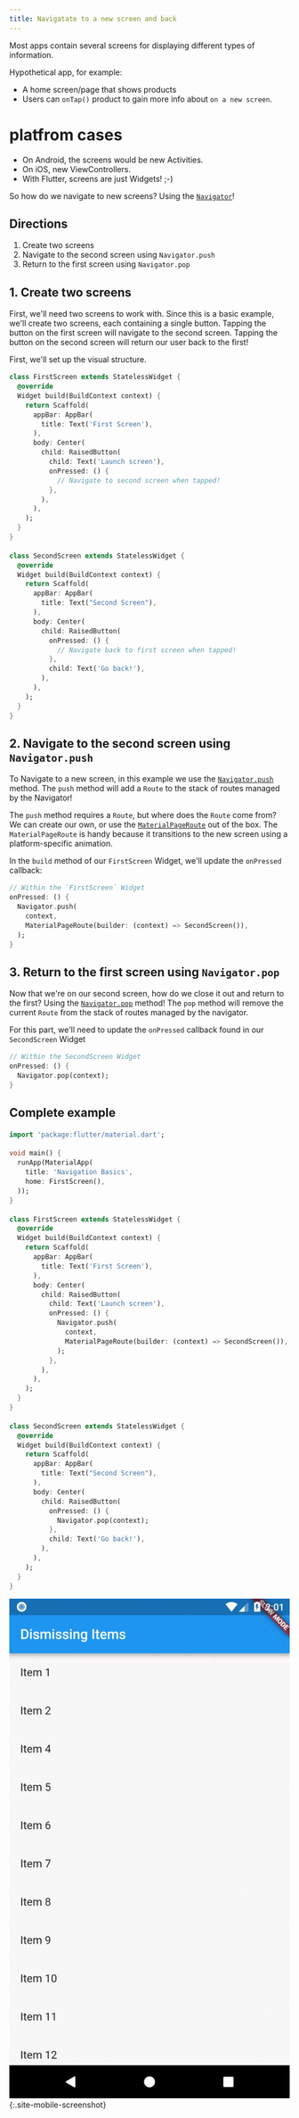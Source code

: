 ```yaml
---
title: Navigatate to a new screen and back
---
```



Most apps contain several screens for displaying different types of information.

Hypothetical app, for example:
 - A home screen/page that shows products
 - Users can `onTap()` product to gain more info about `on a new screen`.

# platfrom cases
 - On Android,  the screens would be new Activities. 
 - On iOS,  new ViewControllers. 
 - With Flutter, screens are just Widgets! ;-)

So how do we navigate to new screens? Using the [`Navigator`](https://docs.flutter.io/flutter/widgets/Navigator-class.html)!

## Directions

  1. Create two screens
  2. Navigate to the second screen using `Navigator.push`
  3. Return to the first screen using `Navigator.pop`

## 1. Create two screens

First, we'll need two screens to work with. Since this is a basic example, we'll
create two screens, each containing a single button. Tapping the button on the
first screen will navigate to the second screen. Tapping the button on the
second screen will return our user back to the first!

First, we'll set up the visual structure.

```dart
class FirstScreen extends StatelessWidget {
  @override
  Widget build(BuildContext context) {
    return Scaffold(
      appBar: AppBar(
        title: Text('First Screen'),
      ),
      body: Center(
        child: RaisedButton(
          child: Text('Launch screen'),
          onPressed: () {
            // Navigate to second screen when tapped!
          },
        ),
      ),
    );
  }
}

class SecondScreen extends StatelessWidget {
  @override
  Widget build(BuildContext context) {
    return Scaffold(
      appBar: AppBar(
        title: Text("Second Screen"),
      ),
      body: Center(
        child: RaisedButton(
          onPressed: () {
            // Navigate back to first screen when tapped!
          },
          child: Text('Go back!'),
        ),
      ),
    );
  }
}
```

## 2. Navigate to the second screen using `Navigator.push`

To Navigate to a new screen, in this example we use the
[`Navigator.push`](https://docs.flutter.io/flutter/widgets/Navigator/push.html)
method. The `push` method will add a `Route` to the stack of routes managed by
the Navigator!

The `push` method requires a `Route`, but where does the `Route` come from?
We can create our own, or use the [`MaterialPageRoute`](https://docs.flutter.io/flutter/material/MaterialPageRoute-class.html)
out of the box. The `MaterialPageRoute` is handy because it transitions to the
new screen using a platform-specific animation.

In the `build` method of our `FirstScreen` Widget, we'll update the `onPressed`
callback:

<!-- skip -->
```dart
// Within the `FirstScreen` Widget
onPressed: () {
  Navigator.push(
    context,
    MaterialPageRoute(builder: (context) => SecondScreen()),
  );
}
```

## 3. Return to the first screen using `Navigator.pop`

Now that we're on our second screen, how do we close it out and return to the
first? Using the [`Navigator.pop`](https://docs.flutter.io/flutter/widgets/Navigator/pop.html)
method! The `pop` method will remove the current `Route` from the stack of
routes managed by the navigator.

For this part, we'll need to update the `onPressed` callback found in our
`SecondScreen` Widget

<!-- skip -->
```dart
// Within the SecondScreen Widget
onPressed: () {
  Navigator.pop(context);
}
```

## Complete example

```dart
import 'package:flutter/material.dart';

void main() {
  runApp(MaterialApp(
    title: 'Navigation Basics',
    home: FirstScreen(),
  ));
}

class FirstScreen extends StatelessWidget {
  @override
  Widget build(BuildContext context) {
    return Scaffold(
      appBar: AppBar(
        title: Text('First Screen'),
      ),
      body: Center(
        child: RaisedButton(
          child: Text('Launch screen'),
          onPressed: () {
            Navigator.push(
              context,
              MaterialPageRoute(builder: (context) => SecondScreen()),
            );
          },
        ),
      ),
    );
  }
}

class SecondScreen extends StatelessWidget {
  @override
  Widget build(BuildContext context) {
    return Scaffold(
      appBar: AppBar(
        title: Text("Second Screen"),
      ),
      body: Center(
        child: RaisedButton(
          onPressed: () {
            Navigator.pop(context);
          },
          child: Text('Go back!'),
        ),
      ),
    );
  }
}
```

![Navigation Basics Demo](/images/cookbook/navigation-basics.gif){:.site-mobile-screenshot}
